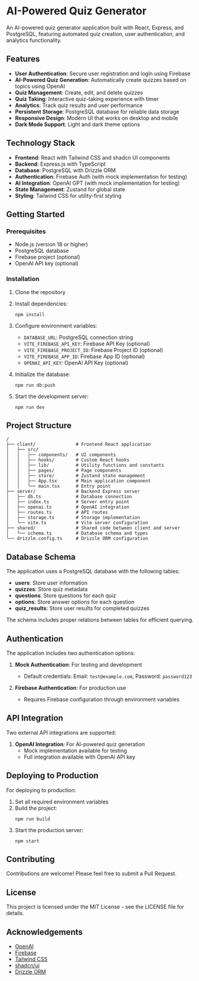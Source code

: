 # AI-Powered Quiz Generator

An AI-powered quiz generator application built with React, Express, and PostgreSQL, featuring automated quiz creation, user authentication, and analytics functionality.

## Features

- **User Authentication**: Secure user registration and login using Firebase
- **AI-Powered Quiz Generation**: Automatically create quizzes based on topics using OpenAI
- **Quiz Management**: Create, edit, and delete quizzes
- **Quiz Taking**: Interactive quiz-taking experience with timer
- **Analytics**: Track quiz results and user performance
- **Persistent Storage**: PostgreSQL database for reliable data storage
- **Responsive Design**: Modern UI that works on desktop and mobile
- **Dark Mode Support**: Light and dark theme options

## Technology Stack

- **Frontend**: React with Tailwind CSS and shadcn UI components
- **Backend**: Express.js with TypeScript
- **Database**: PostgreSQL with Drizzle ORM
- **Authentication**: Firebase Auth (with mock implementation for testing)
- **AI Integration**: OpenAI GPT (with mock implementation for testing)
- **State Management**: Zustand for global state
- **Styling**: Tailwind CSS for utility-first styling

## Getting Started

### Prerequisites

- Node.js (version 18 or higher)
- PostgreSQL database
- Firebase project (optional)
- OpenAI API key (optional)

### Installation

1. Clone the repository
2. Install dependencies:
   ```
   npm install
   ```
3. Configure environment variables:
   - `DATABASE_URL`: PostgreSQL connection string
   - `VITE_FIREBASE_API_KEY`: Firebase API Key (optional)
   - `VITE_FIREBASE_PROJECT_ID`: Firebase Project ID (optional)
   - `VITE_FIREBASE_APP_ID`: Firebase App ID (optional)
   - `OPENAI_API_KEY`: OpenAI API Key (optional)

4. Initialize the database:
   ```
   npm run db:push
   ```
5. Start the development server:
   ```
   npm run dev
   ```

## Project Structure

```
/
├── client/               # Frontend React application
│   ├── src/
│   │   ├── components/   # UI components
│   │   ├── hooks/        # Custom React hooks
│   │   ├── lib/          # Utility functions and constants
│   │   ├── pages/        # Page components
│   │   ├── store/        # Zustand state management
│   │   ├── App.tsx       # Main application component
│   │   └── main.tsx      # Entry point
├── server/               # Backend Express server
│   ├── db.ts             # Database connection
│   ├── index.ts          # Server entry point
│   ├── openai.ts         # OpenAI integration
│   ├── routes.ts         # API routes
│   ├── storage.ts        # Storage implementation
│   └── vite.ts           # Vite server configuration
├── shared/               # Shared code between client and server
│   └── schema.ts         # Database schema and types
└── drizzle.config.ts     # Drizzle ORM configuration
```

## Database Schema

The application uses a PostgreSQL database with the following tables:

- **users**: Store user information
- **quizzes**: Store quiz metadata
- **questions**: Store questions for each quiz
- **options**: Store answer options for each question
- **quiz_results**: Store user results for completed quizzes

The schema includes proper relations between tables for efficient querying.

## Authentication

The application includes two authentication options:

1. **Mock Authentication**: For testing and development
   - Default credentials: Email: `test@example.com`, Password: `password123`

2. **Firebase Authentication**: For production use
   - Requires Firebase configuration through environment variables

## API Integration

Two external API integrations are supported:

1. **OpenAI Integration**: For AI-powered quiz generation
   - Mock implementation available for testing
   - Full integration available with OpenAI API key

## Deploying to Production

For deploying to production:

1. Set all required environment variables
2. Build the project:
   ```
   npm run build
   ```
3. Start the production server:
   ```
   npm start
   ```

## Contributing

Contributions are welcome! Please feel free to submit a Pull Request.

## License

This project is licensed under the MIT License - see the LICENSE file for details.

## Acknowledgements

- [OpenAI](https://openai.com/)
- [Firebase](https://firebase.google.com/)
- [Tailwind CSS](https://tailwindcss.com/)
- [shadcn/ui](https://ui.shadcn.com/)
- [Drizzle ORM](https://orm.drizzle.team/)